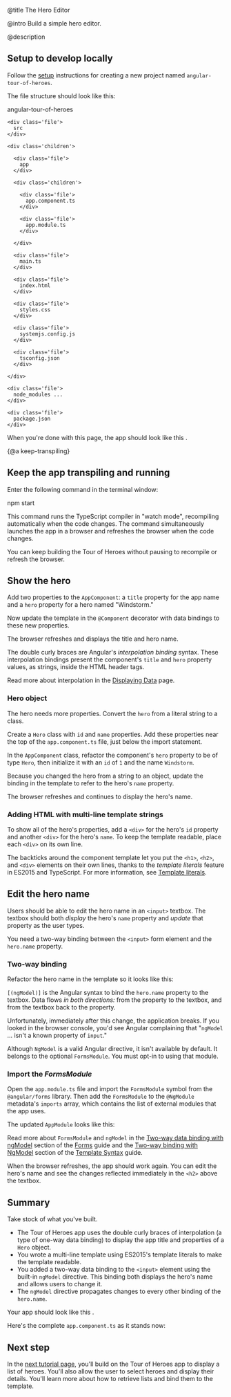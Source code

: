 @title
The Hero Editor

@intro
Build a simple hero editor.

@description


## Setup to develop locally
Follow the [setup](guide/setup) instructions for creating a new project
named <code>angular-tour-of-heroes</code>.

The file structure should look like this:


<div class='filetree'>

  <div class='file'>
    angular-tour-of-heroes
  </div>

  <div class='children'>

    <div class='file'>
      src
    </div>

    <div class='children'>

      <div class='file'>
        app
      </div>

      <div class='children'>

        <div class='file'>
          app.component.ts
        </div>

        <div class='file'>
          app.module.ts
        </div>

      </div>

      <div class='file'>
        main.ts
      </div>

      <div class='file'>
        index.html
      </div>

      <div class='file'>
        styles.css
      </div>

      <div class='file'>
        systemjs.config.js
      </div>

      <div class='file'>
        tsconfig.json
      </div>

    </div>

    <div class='file'>
      node_modules ...
    </div>

    <div class='file'>
      package.json
    </div>

  </div>

</div>



When you're done with this page, the app should look like this <live-example></live-example>.


{@a keep-transpiling}


## Keep the app transpiling and running
Enter the following command in the terminal window:


<code-example language="sh" class="code-shell">
  npm start

</code-example>



This command runs the TypeScript compiler in "watch mode", recompiling automatically when the code changes.
The command simultaneously launches the app in a browser and refreshes the browser when the code changes.

You can keep building the Tour of Heroes without pausing to recompile or refresh the browser.



## Show the hero
Add two properties to the `AppComponent`: a `title` property for the app name and a `hero` property
for a hero named "Windstorm."


<code-example path="toh-pt1/app/app.component.1.ts" region="app-component-1" title="app.component.ts (AppComponent class)" linenums="false">

</code-example>



Now update the template in the `@Component` decorator with data bindings to these new properties.


<code-example path="toh-pt1/app/app.component.1.ts" region="show-hero" title="app.component.ts (@Component)" linenums="false">

</code-example>



The browser refreshes and displays the title and hero name.

The double curly braces are Angular's *interpolation binding* syntax.
These interpolation bindings present the component's `title` and `hero` property values,
as strings, inside the HTML header tags.


<div class="l-sub-section">



Read more about interpolation in the [Displaying Data](guide/displaying-data) page.


</div>



### Hero object

The hero needs more properties.
Convert the `hero` from a literal string to a class.

Create a `Hero` class with `id` and `name` properties.
Add these properties near the top of the `app.component.ts` file, just below the import statement.


<code-example path="toh-pt1/src/app/app.component.ts" region="hero-class-1" title="src/app/app.component.ts (Hero class)" linenums="false">

</code-example>



In the `AppComponent` class, refactor the component's `hero` property to be of type `Hero`,
then initialize it with an `id` of `1` and the name `Windstorm`.


<code-example path="toh-pt1/src/app/app.component.ts" region="hero-property-1" title="src/app/app.component.ts (hero property)" linenums="false">

</code-example>



Because you changed the hero from a string to an object,
update the binding in the template to refer to the hero's `name` property.


<code-example path="toh-pt1/app/app.component.1.ts" region="show-hero-2" title="src/app/app.component.ts">

</code-example>



The browser refreshes and continues to display the hero's name.

### Adding HTML with multi-line template strings

To show all of the hero's properties,
add a `<div>` for the hero's `id` property and another `<div>` for the hero's `name`.
To keep the template readable, place each `<div>` on its own line.

The backticks around the component template let you put the `<h1>`, `<h2>`, and `<div>` elements on their own lines,
thanks to the <i>template literals</i> feature in ES2015 and TypeScript. For more information, see
<a href="https://developer.mozilla.org/en-US/docs/Web/JavaScript/Reference/Template_literals" target="_blank" title="template literal">Template literals</a>.



<code-example path="toh-pt1/app/app.component.1.ts" region="multi-line-strings" title="app.component.ts (AppComponent's template)" linenums="false">

</code-example>




## Edit the hero name

Users should be able to edit the hero name in an `<input>` textbox.
The textbox should both _display_ the hero's `name` property
and _update_ that property as the user types.

You need a two-way binding between the `<input>` form element and the `hero.name` property.

### Two-way binding

Refactor the hero name in the template so it looks like this:

<code-example path="toh-pt1/app/app.component.1.ts" region="name-input" title="src/app/app.component.ts" linenums="false">

</code-example>



`[(ngModel)]` is the Angular syntax to bind the `hero.name` property
to the textbox.
Data flows _in both directions:_ from the property to the textbox,
and from the textbox back to the property.

Unfortunately, immediately after this change, the application breaks.
If you looked in the browser console, you'd see Angular complaining that
"`ngModel` ... isn't a known property of `input`."

Although `NgModel` is a valid Angular directive, it isn't available by default.
It belongs to the optional `FormsModule`.
You must opt-in to using that module.

### Import the _FormsModule_

Open the `app.module.ts` file and import the `FormsModule` symbol from the `@angular/forms` library.
Then add the `FormsModule` to the `@NgModule` metadata's `imports` array, which contains the list
of external modules that the app uses.

The updated `AppModule` looks like this:

<code-example path="toh-pt1/src/app/app.module.ts" title="app.module.ts (FormsModule import)">

</code-example>



<div class="l-sub-section">



Read more about `FormsModule` and `ngModel` in the
[Two-way data binding with ngModel](guide/forms#ngModel) section of the
[Forms](guide/forms) guide and the
[Two-way binding with NgModel](guide/template-syntax#ngModel) section of the
[Template Syntax](guide/template-syntax) guide.


</div>



When the browser refreshes, the app should work again.
You can edit the hero's name and see the changes reflected immediately in the `<h2>` above the textbox.



## Summary

Take stock of what you've built.

* The Tour of Heroes app uses the double curly braces of interpolation (a type of one-way data binding)
to display the app title and properties of a `Hero` object.
* You wrote a multi-line template using ES2015's template literals to make the template readable.
* You added a two-way data binding to the `<input>` element
using the built-in `ngModel` directive. This binding both displays the hero's name and allows users to change it.
* The `ngModel` directive propagates changes to every other binding of the `hero.name`.

Your app should look like this <live-example></live-example>.

Here's the complete `app.component.ts` as it stands now:


<code-example path="toh-pt1/src/app/app.component.ts" title="src/app/app.component.ts">

</code-example>




## Next step
In the [next tutorial page](tutorial/toh-pt2  "Master/Detail"), you'll build on the Tour of Heroes app to display a list of heroes.
You'll also allow the user to select heroes and display their details.
You'll learn more about how to retrieve lists and bind them to the template.
